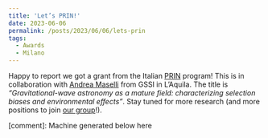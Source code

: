 ```yaml
---
title: 'Let’s PRIN!'
date: 2023-06-06
permalink: /posts/2023/06/06/lets-prin
tags:
  - Awards
  - Milano
---
```


Happy to report we got a grant from the Italian [PRIN](<https://prin.miur.it/>) program! This is in collaboration with [Andrea Maselli](<https://andreamaselli85.wixsite.com/home>) from GSSI in L’Aquila. The title is _“Gravitational-wave astronomy as a mature field: characterizing selection biases and environmental effects”_. Stay tuned for more research (and more positions to join [our group](<../../../../../index.html?p=2466>)!).

[comment]: Machine generated below here
